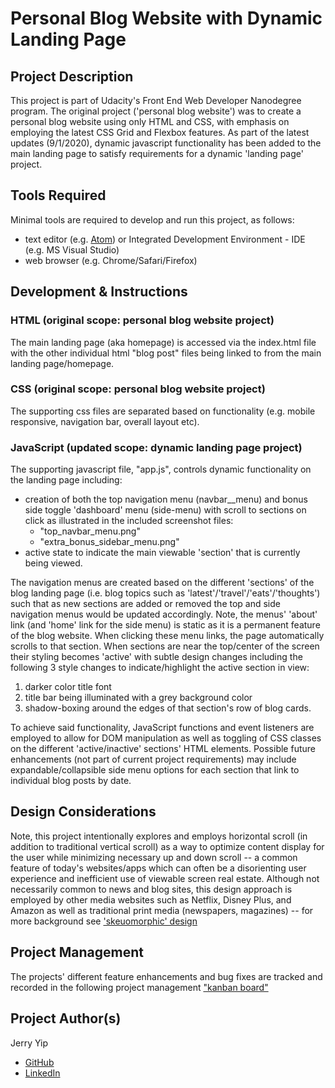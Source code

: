 # Personal Blog Website with Dynamic Landing Page
## Project Description
This project is part of Udacity's Front End Web Developer Nanodegree program.  The original project ('personal blog website') was to create a personal blog website using only HTML and CSS, with emphasis on employing the latest CSS Grid and Flexbox features.  As part of the latest updates (9/1/2020), dynamic javascript functionality has been added to the main landing page to satisfy requirements for a dynamic 'landing page' project.  

## Tools Required
Minimal tools are required to develop and run this project, as follows: 
- text editor (e.g. [Atom](https://atom.io/)) or Integrated Development Environment - IDE (e.g. MS Visual Studio)
- web browser (e.g. Chrome/Safari/Firefox)

## Development & Instructions
### HTML (original scope: personal blog website project)
The main landing page (aka homepage) is accessed via the index.html file with the other individual html "blog post" files being linked to from the main landing page/homepage.

### CSS (original scope: personal blog website project)
The supporting css files are separated based on functionality (e.g. mobile responsive, navigation bar, overall layout etc).  

### JavaScript (updated scope: dynamic landing page project)
The supporting javascript file, "app.js", controls dynamic functionality on the landing page including: 
- creation of both the top navigation menu (navbar__menu) and bonus side toggle 'dashboard' menu (side-menu) with scroll to sections on click as illustrated in the included screenshot files: 
  - "top_navbar_menu.png"
  - "extra_bonus_sidebar_menu.png"
- active state to indicate the main viewable 'section' that is currently being viewed.

The navigation menus are created based on the different 'sections' of the blog landing page (i.e. blog topics such as 'latest'/'travel'/'eats'/'thoughts') such that as new sections are added or removed the top and side navigation menus would be updated accordingly.  Note, the menus' 'about' link (and 'home' link for the side menu) is static as it is a permanent feature of the blog website.  When clicking these menu links, the page automatically scrolls to that section.  When sections are near the top/center of the screen their styling becomes 'active' with subtle design changes including the following 3 style changes to indicate/highlight the active section in view: 
1) darker color title font
2) title bar being illuminated with a grey background color 
3) shadow-boxing around the edges of that section's row of blog cards.

To achieve said functionality, JavaScript functions and event listeners are employed to allow for DOM manipulation as well as toggling of CSS classes on the different 'active/inactive' sections' HTML elements.  Possible future enhancements (not part of current project requirements) may include expandable/collapsible side menu options for each section that link to individual blog posts by date.

## Design Considerations
Note, this project intentionally explores and employs horizontal scroll (in addition to traditional vertical scroll) as a way to optimize content display for the user while minimizing necessary up and down scroll -- a common feature of today's websites/apps which can often be a disorienting user experience and inefficient use of viewable screen real estate.  Although not necessarily common to news and blog sites, this design approach is employed by other media websites such as Netflix, Disney Plus, and Amazon as well as traditional print media (newspapers, magazines) -- for more background see ['skeuomorphic' design](https://en.wikipedia.org/wiki/Skeuomorph)

## Project Management
The projects' different feature enhancements and bug fixes are tracked and recorded in the following project management ["kanban board"](https://trello.com/b/xpAXZ4Cj/language-blog-website-project)

## Project Author(s)
Jerry Yip
- [GitHub](https://github.com/jerrycyip)
- [LinkedIn](https://www.linkedin.com/in/jerrycyip/)


